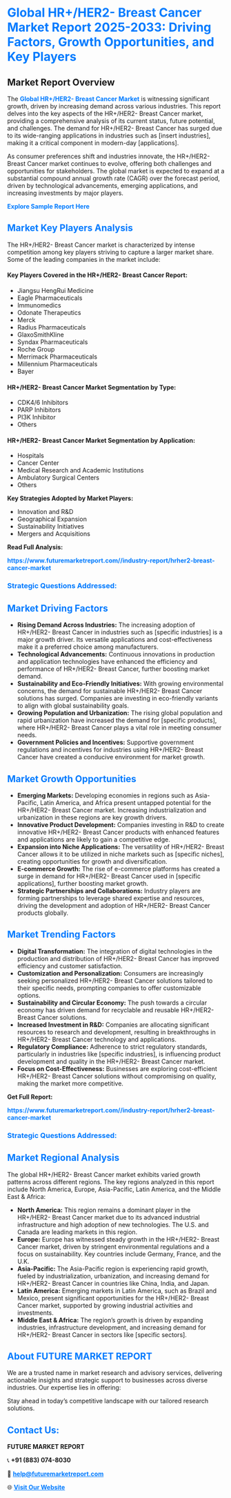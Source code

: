 <h1 style="color: #007BFF;">Global HR+/HER2- Breast Cancer Market Report 2025-2033: Driving Factors, Growth Opportunities, and Key Players</h1>

<section id="overview">
<h2>Market Report Overview</h2>
<p>The <a href="https://www.futuremarketreport.com//industry-report/hrher2-breast-cancer-market" style="color: #007BFF; text-decoration: none;"><strong>Global HR+/HER2- Breast Cancer Market</strong></a> is witnessing significant growth, driven by increasing demand across various industries. This report delves into the key aspects of the HR+/HER2- Breast Cancer market, providing a comprehensive analysis of its current status, future potential, and challenges. The demand for HR+/HER2- Breast Cancer has surged due to its wide-ranging applications in industries such as [insert industries], making it a critical component in modern-day [applications].</p>
<p>As consumer preferences shift and industries innovate, the HR+/HER2- Breast Cancer market continues to evolve, offering both challenges and opportunities for stakeholders. The global market is expected to expand at a substantial compound annual growth rate (CAGR) over the forecast period, driven by technological advancements, emerging applications, and increasing investments by major players.</p>
</section>

<section id="overview">
<p><a href="https://www.futuremarketreport.com//request-sample/reportId=79284" style="color: #007BFF; text-decoration: none;"><strong>Explore Sample Report Here</strong></a></p>
</section>

<section id="key-players">
<h2 style="color: #007BFF;">Market Key Players Analysis</h2>
<p>The HR+/HER2- Breast Cancer market is characterized by intense competition among key players striving to capture a larger market share. Some of the leading companies in the market include:</p>
<h4>Key Players Covered in the HR+/HER2- Breast Cancer Report:</h4>
<ul><li>Jiangsu HengRui Medicine</li><li>Eagle Pharmaceuticals</li><li>Immunomedics</li><li>Odonate Therapeutics</li><li>Merck</li><li>Radius Pharmaceuticals</li><li>GlaxoSmithKline</li><li>Syndax Pharmaceuticals</li><li>Roche Group</li><li>Merrimack Pharmaceuticals</li><li>Millennium Pharmaceuticals</li><li>Bayer</li></ul>
<h4>HR+/HER2- Breast Cancer Market Segmentation by Type:</h4>
<ul><li>CDK4/6 Inhibitors</li><li>PARP Inhibitors</li><li>PI3K Inhibitor</li><li>Others</li></ul>

<h4>HR+/HER2- Breast Cancer Market Segmentation by Application:</h4>
<ul><li>Hospitals</li><li>Cancer Center</li><li>Medical Research and Academic Institutions</li><li>Ambulatory Surgical Centers</li><li>Others</li></ul>
<p><strong>Key Strategies Adopted by Market Players:</strong></p>
<ul>
<li>Innovation and R&D</li>
<li>Geographical Expansion</li>
<li>Sustainability Initiatives</li>
<li>Mergers and Acquisitions</li>
</ul>
</section>

<section>
<p><strong>Read Full Analysis: </strong></p><a href="https://www.futuremarketreport.com//industry-report/hrher2-breast-cancer-market" style="color: #007BFF; text-decoration: none;"><strong>https://www.futuremarketreport.com//industry-report/hrher2-breast-cancer-market</strong></a>
<h3 style="color: #007BFF;">Strategic Questions Addressed:</h3>
</section>

<section id="driving-factors">
<h2 style="color: #007BFF;">Market Driving Factors</h2>
<ul>
<li><strong>Rising Demand Across Industries:</strong> The increasing adoption of HR+/HER2- Breast Cancer in industries such as [specific industries] is a major growth driver. Its versatile applications and cost-effectiveness make it a preferred choice among manufacturers.</li>
<li><strong>Technological Advancements:</strong> Continuous innovations in production and application technologies have enhanced the efficiency and performance of HR+/HER2- Breast Cancer, further boosting market demand.</li>
<li><strong>Sustainability and Eco-Friendly Initiatives:</strong> With growing environmental concerns, the demand for sustainable HR+/HER2- Breast Cancer solutions has surged. Companies are investing in eco-friendly variants to align with global sustainability goals.</li>
<li><strong>Growing Population and Urbanization:</strong> The rising global population and rapid urbanization have increased the demand for [specific products], where HR+/HER2- Breast Cancer plays a vital role in meeting consumer needs.</li>
<li><strong>Government Policies and Incentives:</strong> Supportive government regulations and incentives for industries using HR+/HER2- Breast Cancer have created a conducive environment for market growth.</li>
</ul>
</section>

<section id="growth-opportunities">
<h2 style="color: #007BFF;">Market Growth Opportunities</h2>
<ul>
<li><strong>Emerging Markets:</strong> Developing economies in regions such as Asia-Pacific, Latin America, and Africa present untapped potential for the HR+/HER2- Breast Cancer market. Increasing industrialization and urbanization in these regions are key growth drivers.</li>
<li><strong>Innovative Product Development:</strong> Companies investing in R&D to create innovative HR+/HER2- Breast Cancer products with enhanced features and applications are likely to gain a competitive edge.</li>
<li><strong>Expansion into Niche Applications:</strong> The versatility of HR+/HER2- Breast Cancer allows it to be utilized in niche markets such as [specific niches], creating opportunities for growth and diversification.</li>
<li><strong>E-commerce Growth:</strong> The rise of e-commerce platforms has created a surge in demand for HR+/HER2- Breast Cancer used in [specific applications], further boosting market growth.</li>
<li><strong>Strategic Partnerships and Collaborations:</strong> Industry players are forming partnerships to leverage shared expertise and resources, driving the development and adoption of HR+/HER2- Breast Cancer products globally.</li>
</ul>
</section>

<section id="trending-factors">
<h2 style="color: #007BFF;">Market Trending Factors</h2>
<ul>
<li><strong>Digital Transformation:</strong> The integration of digital technologies in the production and distribution of HR+/HER2- Breast Cancer has improved efficiency and customer satisfaction.</li>
<li><strong>Customization and Personalization:</strong> Consumers are increasingly seeking personalized HR+/HER2- Breast Cancer solutions tailored to their specific needs, prompting companies to offer customizable options.</li>
<li><strong>Sustainability and Circular Economy:</strong> The push towards a circular economy has driven demand for recyclable and reusable HR+/HER2- Breast Cancer solutions.</li>
<li><strong>Increased Investment in R&D:</strong> Companies are allocating significant resources to research and development, resulting in breakthroughs in HR+/HER2- Breast Cancer technology and applications.</li>
<li><strong>Regulatory Compliance:</strong> Adherence to strict regulatory standards, particularly in industries like [specific industries], is influencing product development and quality in the HR+/HER2- Breast Cancer market.</li>
<li><strong>Focus on Cost-Effectiveness:</strong> Businesses are exploring cost-efficient HR+/HER2- Breast Cancer solutions without compromising on quality, making the market more competitive.</li>
</ul>
</section>

<section>
<p><strong>Get Full Report: </strong></p><a href="https://www.futuremarketreport.com//industry-report/hrher2-breast-cancer-market" style="color: #007BFF; text-decoration: none;"><strong>https://www.futuremarketreport.com//industry-report/hrher2-breast-cancer-market</strong></a>
<h3 style="color: #007BFF;">Strategic Questions Addressed:</h3>
</section>


<section id="regional-analysis">
<h2 style="color: #007BFF;">Market Regional Analysis</h2>
<p>The global HR+/HER2- Breast Cancer market exhibits varied growth patterns across different regions. The key regions analyzed in this report include North America, Europe, Asia-Pacific, Latin America, and the Middle East & Africa:</p>
<ul>
<li><strong>North America:</strong> This region remains a dominant player in the HR+/HER2- Breast Cancer market due to its advanced industrial infrastructure and high adoption of new technologies. The U.S. and Canada are leading markets in this region.</li>
<li><strong>Europe:</strong> Europe has witnessed steady growth in the HR+/HER2- Breast Cancer market, driven by stringent environmental regulations and a focus on sustainability. Key countries include Germany, France, and the U.K.</li>
<li><strong>Asia-Pacific:</strong> The Asia-Pacific region is experiencing rapid growth, fueled by industrialization, urbanization, and increasing demand for HR+/HER2- Breast Cancer in countries like China, India, and Japan.</li>
<li><strong>Latin America:</strong> Emerging markets in Latin America, such as Brazil and Mexico, present significant opportunities for the HR+/HER2- Breast Cancer market, supported by growing industrial activities and investments.</li>
<li><strong>Middle East & Africa:</strong> The region’s growth is driven by expanding industries, infrastructure development, and increasing demand for HR+/HER2- Breast Cancer in sectors like [specific sectors].</li>
</ul>
</section>

<footer>
<h2 style="color: #007BFF;">About FUTURE MARKET REPORT</h2>
<p>We are a trusted name in market research and advisory services, delivering actionable insights and strategic support to businesses across diverse industries. Our expertise lies in offering:</p>

<p>Stay ahead in today’s competitive landscape with our tailored research solutions.</p>

<h2 style="color: #007BFF;">Contact Us:</h2>
<p><strong>FUTURE MARKET REPORT</strong></p>
<p>📞 <strong>+91 (883) 074-8030</strong></p>
<p>📧 <strong><a href="mailto:help@futuremarketreport.com" style="color: #007BFF;">help@futuremarketreport.com</a></strong></p>
<p>🌐 <strong><a href="https://www.futuremarketreport.com/" style="color: #007BFF;">Visit Our Website</a></strong></p>
</footer>